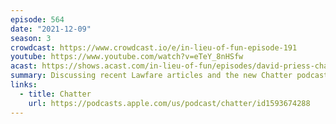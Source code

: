 ```yaml
---
episode: 564
date: "2021-12-09"
season: 3
crowdcast: https://www.crowdcast.io/e/in-lieu-of-fun-episode-191
youtube: https://www.youtube.com/watch?v=eTeY_8nHSfw
acast: https://shows.acast.com/in-lieu-of-fun/episodes/david-priess-chatters-about-trumps-intelligence-briefings
summary: Discussing recent Lawfare articles and the new Chatter podcast
links:
  - title: Chatter
    url: https://podcasts.apple.com/us/podcast/chatter/id1593674288
---
```


